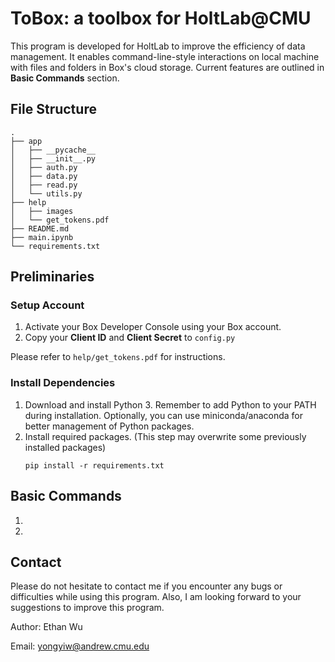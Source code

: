 # ToBox: a toolbox for HoltLab@CMU

This program is developed for HoltLab to improve the efficiency of data management. It enables command-line-style interactions on local machine with files and folders in Box's cloud storage. Current features are outlined in **Basic Commands** section. 


## File Structure

```shell
.
├── app
│   ├── __pycache__
│   ├── __init__.py
│   ├── auth.py
│   ├── data.py
│   ├── read.py
│   └── utils.py
├── help
│   ├── images
│   └── get_tokens.pdf
├── README.md
├── main.ipynb
└── requirements.txt
```


## Preliminaries

### Setup Account

1. Activate your Box Developer Console using your Box account. 
2. Copy your **Client ID** and **Client Secret** to `config.py`

Please refer to `help/get_tokens.pdf` for instructions.

### Install Dependencies

1. Download and install Python 3. Remember to add Python to your PATH during installation. Optionally, you can use miniconda/anaconda for better management of Python packages. 
2. Install required packages. (This step may overwrite some previously installed packages)
    ```shell
    pip install -r requirements.txt
    ```


## Basic Commands

1. 
2. 


## Contact

Please do not hesitate to contact me if you encounter any bugs or difficulties while using this program. Also, I am looking forward to your suggestions to improve this program. 

Author: Ethan Wu

Email: yongyiw@andrew.cmu.edu
